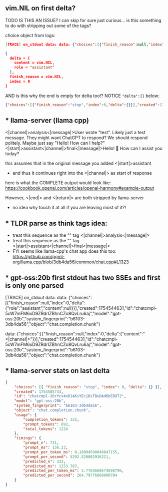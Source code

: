 ## vim.NIL on first delta?

TODO IS THIS AN ISSUE? I can skip for sure just curious... is this something to do with stripping out some of the tags?

choice object from logs:

```json
[TRACE] on_stdout data: data: {"choices":[{"finish_reason":null,"index":0,"delta":{"role":"assistant","content":null}}],"created":1754523863,"id":"chatcmpl-X6urH4f6JOotPwco2EgcgeoM6ZWup59u","model":"gpt-oss:20b","system_fingerprint":"b6097-9515c613","object":"chat.completion.chunk"}

{
  delta = {
    content = vim.NIL,
    role = "assistant"
  },
  finish_reason = vim.NIL,
  index = 0
}
```

AND is this why the end is empty for delta too!? NOTICE `"delta":{}` below:

```json
{"choices":[{"finish_reason":"stop","index":0,"delta":{}}],"created":1754524122,"id":"chatcmpl-yPk7z9nC22CofOlh100qQdHVEDMNYCb1","model":"gpt-oss:20b","system_fingerprint":"b6097-9515c613","object":"chat.completion.chunk","usage":{"completion_tokens":247,"prompt_tokens":1085,"total_tokens":1332},"timings":{"prompt_n":1085,"prompt_ms":203.378,"prompt_per_token_ms":0.18744516129032257,"prompt_per_second":5334.893646313762,"predicted_n":247,"predicted_ms":933.63,"predicted_per_token_ms":3.7798785425101213,"predicted_per_second":264.5587652496171}}
```

## \* llama-server (llama cpp)

<|channel|>analysis<|message|>User wrote "test". Likely just a test message. They might want ChatGPT to respond? We should respond politely. Maybe just say "Hello! How can I help?"<|start|>assistant<|channel|>final<|message|>Hello! 👋 How can I assist you today?

this assumes that in the original message you added <|start|>assistant

- and thus it continues right into the <|channel|> as start of response

here is what the COMPLETE output would look like:
https://cookbook.openai.com/articles/openai-harmony#example-output

However, <|end|> and <|return|> are both stripped by llama-server

- no idea why touch it at all if you are leaving most of it?!

## * TLDR parse as think tags idea:
- treat this sequence as the "<think>" tag
  <|channel|>analysis<|message|>
- treat this sequence as the "</think>" tag
  <|start|>assistant<|channel|>final<|message|>
- FYI seems like llama-cpp's chat app does this too:
    https://github.com/ggml-org/llama.cpp/blob/3db4da56/common/chat.cpp#L1323

## * gpt-oss:20b first stdout has two SSEs and first is only one parsed

[TRACE] on_stdout data: data: {"choices":[{"finish_reason":null,"index":0,"delta":{"role":"assistant","content":null}}],"created":1754544631,"id":"chatcmpl-5cW7mFM6xD9ZRdrIZBhnCZo8QvLru6aj","model":"gpt-oss:20b","system_fingerprint":"b6103-3db4da56","object":"chat.completion.chunk"}

data: {"choices":[{"finish_reason":null,"index":0,"delta":{"content":"<|channel|>"}}],"created":1754544631,"id":"chatcmpl-5cW7mFM6xD9ZRdrIZBhnCZo8QvLru6aj","model":"gpt-oss:20b","system_fingerprint":"b6103-3db4da56","object":"chat.completion.chunk"}

## * llama-server stats on last delta

```json
{
    "choices": [{ "finish_reason": "stop", "index": 0, "delta": {} }],
    "created": 1754585743,
    "id": "chatcmpl-2OrYcv4nD14KsYEcjDsTBuDAd6bEDOT2",
    "model": "gpt-oss:20b",
    "system_fingerprint": "b6103-3db4da56",
    "object": "chat.completion.chunk",
    "usage": {
        "completion_tokens": 332,
        "prompt_tokens": 892,
        "total_tokens": 1224
    },
    "timings": {
        "prompt_n": 721,
        "prompt_ms": 136.23,
        "prompt_per_token_ms": 0.18894590846047155,
        "prompt_per_second": 5292.520002936211,
        "predicted_n": 332,
        "predicted_ms": 1253.787,
        "predicted_per_token_ms": 3.7764668674698796,
        "predicted_per_second": 264.79776868000704
    }
}
```

